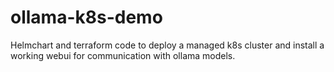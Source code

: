 # ollama-k8s-demo
Helmchart and terraform code to deploy a managed k8s cluster and install a working webui for communication with ollama models.
